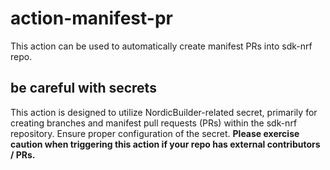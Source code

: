 # action-manifest-pr
This action can be used to automatically create manifest PRs into sdk-nrf repo.

## be careful with secrets
This action is designed to utilize NordicBuilder-related secret, 
primarily for creating branches and manifest pull requests (PRs) within the sdk-nrf repository. 
Ensure proper configuration of the secret. **Please exercise caution when triggering this action
if your repo has external contributors / PRs.**
